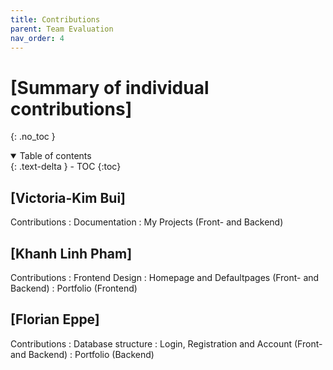 ```yaml
---
title: Contributions
parent: Team Evaluation
nav_order: 4
---
```


# [Summary of individual contributions]
{: .no_toc }

<details open markdown="block">
  <summary>
    Table of contents
  </summary>
  {: .text-delta }
- TOC
{:toc}
</details>

## [Victoria-Kim Bui]

Contributions
: Documentation
: My Projects (Front- and Backend)

## [Khanh Linh Pham]

Contributions
:  Frontend Design
: Homepage and Defaultpages (Front- and Backend)
: Portfolio (Frontend)

## [Florian Eppe]
Contributions
: Database structure
: Login, Registration and Account (Front- and Backend)
: Portfolio (Backend)

